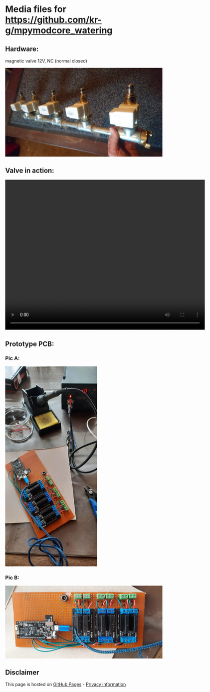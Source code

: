
# Media files for <a href="https://github.com/kr-g/mpymodcore_watering">https://github.com/kr-g/mpymodcore_watering</a>


## Hardware:

  magnetic valve 12V, NC (normal closed)

  <img width="640" src="https://github.com/kr-g/mpymodcore_watering/raw/master/docs/media/valves_mounted.jpg" />


## Valve in action:

  <video width="640" height="480" controls>
    <source src="https://github.com/kr-g/mpymodcore_watering/raw/master/docs/media/valve.mp4">
    Sorry, your browser doesn't support embedded videos, 
    but don't worry, you can <a href="../../../raw/master/media/valve.mp4" target="_blank">download it</a>
    and watch it with your favorite video player!
  </video>

## Prototype PCB:
 
### Pic A:
  
  <img height="640" src="https://github.com/kr-g/mpymodcore_watering/raw/master/docs/media/prototype.jpg" />
  
### Pic B:
  
  <img width="640" src="https://github.com/kr-g/mpymodcore_watering/raw/master/docs/media/prototype_detail.jpg" />
  

## Disclaimer

This page is hosted on 
[GitHub Pages](https://pages.github.com/) -
[Privacy information](https://help.github.com/en/articles/github-privacy-statement)
  
 
